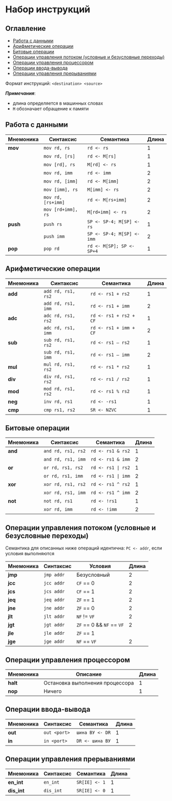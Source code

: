 # Набор инструкций

## Оглавление

- [Работа с данными](#Работа-с-данными)
- [Арифметические операции](#Арифметические-операции)
- [Битовые операции](#Битовые-операции)
- [Операции управления потоком (условные и безусловные переходы)](#Операции-управления-потоком-условные-и-безусловные-переходы)
- [Операции управления процессором](#Операции-управления-процессором)
- [Операции ввода-вывода](#Операции-ввода-вывода)
- [Операции управления прерываниями](#Операции-управления-прерываниями)

Формат инструкций: `<destination> <source>`

***Примечания***:
- длина определяется в машинных словах
- `M` обозначает обращение к памяти

## Работа с данными

| Мнемоника   | Синтаксис          | Семантика                  | Длина |
|-------------|--------------------|----------------------------|-------|
|   **mov**   | `mov rd, rs`       | `rd <- rs`                 |   1   |
|             | `mov rd, [rs]`     | `rd <- M[rs]`              |   1   |
|             | `mov [rd], rs`     | `M[rd] <- rs`              |   1   |
|             | `mov rd, imm`      | `rd <- imm`                |   2   |
|             | `mov rd, [imm]`    | `rd <- M[imm]`             |   2   |
|             | `mov [imm], rs`    | `M[imm] <- rs`             |   2   |
|             | `mov rd, [rs+imm]` | `rd <- M[rs+imm]`          |   2   |
|             | `mov [rd+imm], rs` | `M[rd+imm] <- rs`          |   2   |
|  **push**   | `push rs`          | `SP <- SP-4; M[SP] <- rs`  |   1   |
|             | `push imm`         | `SP <- SP-4; M[SP] <- imm` |   2   |
|  **pop**    | `pop rd`           | `rd <- M[SP]; SP <- SP+4`  |   1   |

## Арифметические операции

| Мнемоника   | Синтаксис          | Семантика              | Длина |
|-------------|--------------------|------------------------|-------|
|   **add**   | `add rd, rs1, rs2` | `rd <- rs1 + rs2`      |   1   |
|             | `add rd, rs1, imm` | `rd <- rs1 + imm`      |   2   |
|   **adc**   | `adc rd, rs1, rs2` | `rd <- rs1 + rs2 + CF` |   1   |
|             | `adc rd, rs1, imm` | `rd <- rs1 + imm + CF` |   2   |
|   **sub**   | `sub rd, rs1, rs2` | `rd <- rs1 – rs2`      |   1   |
|             | `sub rd, rs1, imm` | `rd <- rs1 – imm`      |   2   |
|   **mul**   | `mul rd, rs1, rs2` | `rd <- rs1 * rs2`      |   1   |
|   **div**   | `div rd, rs1, rs2` | `rd <- rs1 / rs2`      |   1   |
|   **mod**   | `mod rd, rs1, rs2` | `rd <- rs1 % rs2`      |   1   |
|   **neg**   | `inv rd, rs1`      | `rd <- -rs1`           |   1   |
|   **cmp**   | `cmp rs1, rs2`     | `SR <- NZVC`           |   1   |

## Битовые операции

| Мнемоника   | Синтаксис          | Семантика          | Длина |
|-------------|--------------------|--------------------|-------|
|   **and**   | `and rd, rs1, rs2` | `rd <- rs1 & rs2`  |   1   |
|             | `and rd, rs1, imm` | `rd <- rs1 & imm`  |   2   |
|   **or**    | `or rd, rs1, rs2`  | `rd <- rs1 \| rs2` |   1   |
|             | `or rd, rs1, imm`  | `rd <- rs1 \| imm` |   2   |
|   **xor**   | `xor rd, rs1, rs2` | `rd <- rs1 ^ rs2`  |   1   |
|             | `xor rd, rs1, imm` | `rd <- rs1 ^ imm`  |   2   |
|   **not**   | `not rd, rs1`      | `rd <- !rs1`       |   1   |
|             | `xor rd, imm`      | `rd <- !imm`       |   2   |

## Операции управления потоком (условные и безусловные переходы)

Семантика для описанных ниже операций идентична: `PC <- addr`, если условия выполняются

| Мнемоника   | Синтаксис          | Условия            | Длина |
|-------------|--------------------|--------------------|-------|
|   **jmp**   | `jmp addr`         | Безусловный        |   2   |
|   **jcc**   | `jcc addr`         | `CF` == 0          |   2   |
|   **jcs**   | `jcs addr`         | `CF` == 1          |   2   |
|   **jeq**   | `jeq addr`         | `ZF` == 1          |   2   |
|   **jne**   | `jne addr`         | `ZF` == 0          |   2   |
|   **jlt**   | `jlt addr`         | `NF` != `VF`       |   2   |
|   **jgt**   | `jgt addr`         | `ZF` == 0 && `NF` == `VF` |   2   |
|   **jle**   | `jle addr`         | `ZF` == 1 || `NF` != `VF` |   2   |
|   **jge**   | `jge addr`         | `NF` == `VF`       |   2   |

## Операции управления процессором

| Мнемоника   | Описание                        | Длина |
|-------------|---------------------------------|-------|
|   **halt**  | Остановка выполнения процессора |   1   |
|   **nop**   | Ничего                          |   1   |

## Операции ввода-вывода

| Мнемоника   | Синтаксис          | Семантика          | Длина |
|-------------|--------------------|--------------------|-------|
|   **out**   | `out <port>`       | `шина ВУ <- DR`    |   1   |
|   **in**    | `in <port>`        | `DR <- шина ВУ`    |   1   |

## Операции управления прерываниями

| Мнемоника   | Синтаксис          | Семантика          | Длина |
|-------------|--------------------|--------------------|-------|
| **en_int**  | `en_int`           | `SR[IE] <- 1`      |   1   |
| **dis_int** | `dis_int`          | `SR[IE] <- 0`      |   1   |
